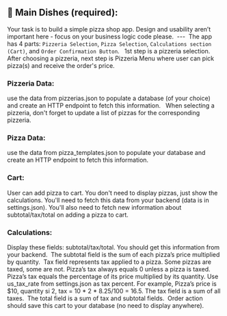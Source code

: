 ## 🍕 Main Dishes (required):

Your task is to build a simple pizza shop app. Design and usability aren’t important here - focus on your business logic code please. 
--- 
The app has 4 parts: `Pizzeria Selection`, `Pizza Selection`, `Calculations section (Cart)`, and `Order Confirmation Button`.  
1st step is a pizzeria selection. After choosing a pizzeria, next step is Pizzeria Menu where user can pick pizza(s) and receive the order's price. 

### Pizzeria Data: 
use the data from pizzerias.json to populate a database (of your choice) and create an HTTP endpoint to fetch this information.  
When selecting a pizzeria, don't forget to update a list of pizzas for the corresponding pizzeria.

### Pizza Data:
use the data from pizza_templates.json to populate your database and create an HTTP endpoint to fetch this information. 

### Cart: 
User can add pizza to cart. You don't need to display pizzas, just show the calculations. You'll need to fetch this data from your backend (data is in settings.json). You'll also need to fetch new information about subtotal/tax/total on adding a pizza to cart.
 
### Calculations: 
Display these fields: subtotal/tax/total. You should get this information from your backend. 
The subtotal field is the sum of each pizza’s price multiplied by quantity. 
Tax field represents tax applied to a pizza. Some pizzas are taxed, some are not. Pizza’s tax always equals 0 unless a pizza is taxed. Pizza’s tax equals the percentage of its price multiplied by its quantity. Use us_tax_rate from settings.json as tax percent. For example, Pizza’s price is $10, quantity si 2, tax = 10 * 2 * 8.25/100 = 16.5. The tax field is a sum of all taxes. 
The total field is a sum of tax and subtotal fields. 
Order action should save this cart to your database (no need to display anywhere).  
